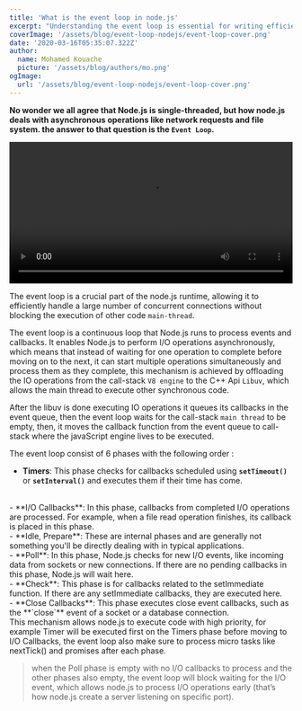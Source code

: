 ```yaml
---
title: 'What is the event loop in node.js'
excerpt: "Understanding the event loop is essential for writing efficient and scalable Node.js applications. It's the foundation of how Node.js manages asynchronous operations, making it possible to build high-performance applications with a relatively simple programming model."
coverImage: '/assets/blog/event-loop-nodejs/event-loop-cover.png'
date: '2020-03-16T05:35:07.322Z'
author:
  name: Mohamed Kouache
  picture: '/assets/blog/authors/mo.png'
ogImage:
  url: '/assets/blog/event-loop-nodejs/event-loop-cover.png'
---
```




**No wonder we all agree that Node.js is single-threaded, but how node.js deals with asynchronous operations like network requests and file system. the answer to that question is the `Event Loop`.**

<video width="100%"  controls>
  <source src="/assets/blog/event-loop-nodejs/event-loop-video.mp4" type="video/mp4">
</video>

The event loop is a crucial part of the node.js runtime, allowing it to efficiently handle a large number of concurrent connections without blocking the execution of other code `main-thread`.

The event loop is a continuous loop that Node.js runs to process events and callbacks. It enables Node.js to perform I/O operations asynchronously, which means that instead of waiting for one operation to complete before moving on to the next, it can start multiple operations simultaneously and process them as they complete, this mechanism is achieved by offloading the IO operations  from the call-stack `V8 engine` to the C++ Api `Libuv`, which allows the main thread to execute other synchronous code.

After the libuv is done executing IO operations it queues its callbacks in the event queue, then the event loop waits for the call-stack `main thread` to be empty, then, it moves the callback function from the event queue to call-stack where the javaScript engine lives to be executed.

The event loop consist of  6 phases with the following order :

- **Timers**: This phase checks for callbacks scheduled using **`setTimeout()`** or **`setInterval()`** and executes them if their time has come.
<br>
- **I/O Callbacks**: In this phase, callbacks from completed I/O operations are processed. For example, when a file read operation finishes, its callback is placed in this phase.
<br>
- **Idle, Prepare**: These are internal phases and are generally not something you'll be directly dealing with in typical applications.
<br>
- **Poll**: In this phase, Node.js checks for new I/O events, like incoming data from sockets or new connections. If there are no pending callbacks in this phase, Node.js will wait here.
<br>
- **Check**: This phase is for callbacks related to the setImmediate function. If there are any setImmediate callbacks, they are executed here.
<br>
- **Close Callbacks**: This phase executes close event callbacks, such as the **`close`** event of a socket or a database connection.
<br>
This mechanism allows node.js to execute code with high priority, for example Timer will be executed first on the Timers phase before moving to I/O Callbacks, the event loop also make sure to process micro tasks like nextTick() and promises after each phase.

>when the Poll phase is empty with no I/O callbacks to process and the other phases also empty, the event loop will block waiting for the I/O event, which allows node.js to process I/O operations early (that’s how node.js create a server listening on specific port).
